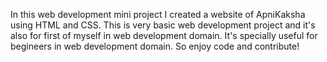 In this web development  mini project I created a website of ApniKaksha using HTML and CSS.
This is very basic web development project and it's also for first of myself in web development domain.
It's specially useful for begineers in web development domain.
So enjoy code and contribute!